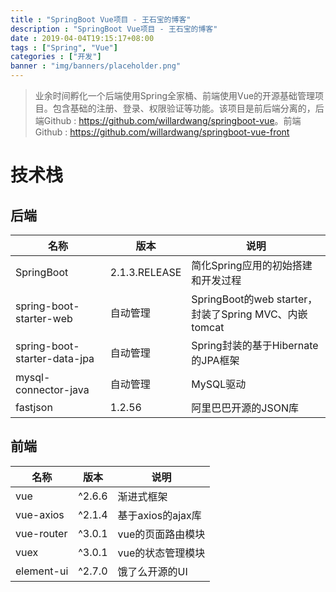 ```yaml
---
title : "SpringBoot Vue项目 - 王石宝的博客"
description : "SpringBoot Vue项目 - 王石宝的博客"
date : 2019-04-04T19:15:17+08:00
tags : ["Spring", "Vue"]
categories : ["开发"]
banner : "img/banners/placeholder.png"
---
```


> 业余时间孵化一个后端使用Spring全家桶、前端使用Vue的开源基础管理项目。包含基础的注册、登录、权限验证等功能。该项目是前后端分离的，后端Github : <https://github.com/willardwang/springboot-vue>。前端Github : <https://github.com/willardwang/springboot-vue-front>
>

# 技术栈

## 后端

| 名称                         | 版本          | 说明                                                  |
| ---------------------------- | ------------- | ----------------------------------------------------- |
| SpringBoot                   | 2.1.3.RELEASE | 简化Spring应用的初始搭建和开发过程                    |
| spring-boot-starter-web      | 自动管理      | SpringBoot的web starter，封装了Spring MVC、内嵌tomcat |
| spring-boot-starter-data-jpa | 自动管理      | Spring封装的基于Hibernate的JPA框架                    |
| mysql-connector-java         | 自动管理      | MySQL驱动                                             |
| fastjson                     | 1.2.56        | 阿里巴巴开源的JSON库                                  |



## 前端

| 名称       | 版本   | 说明              |
| ---------- | ------ | ----------------- |
| vue        | ^2.6.6 | 渐进式框架        |
| vue-axios  | ^2.1.4 | 基于axios的ajax库 |
| vue-router | ^3.0.1 | vue的页面路由模块 |
| vuex       | ^3.0.1 | vue的状态管理模块 |
| element-ui | ^2.7.0 | 饿了么开源的UI    |

